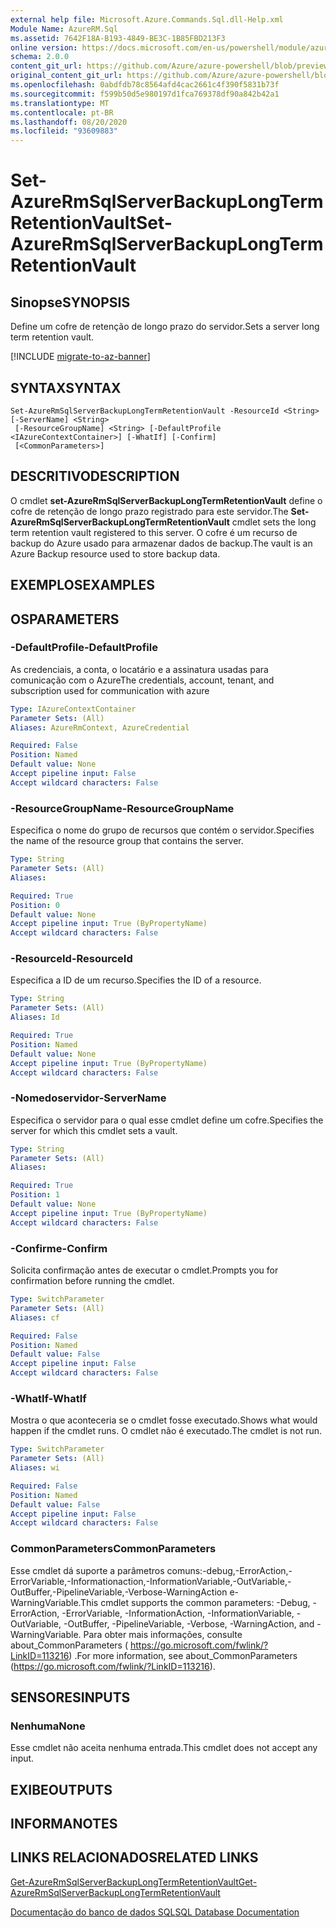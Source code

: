 ```yaml
---
external help file: Microsoft.Azure.Commands.Sql.dll-Help.xml
Module Name: AzureRM.Sql
ms.assetid: 7642F18A-B193-4849-BE3C-1B85FBD213F3
online version: https://docs.microsoft.com/en-us/powershell/module/azurerm.sql/set-azurermsqlserverbackuplongtermretentionvault
schema: 2.0.0
content_git_url: https://github.com/Azure/azure-powershell/blob/preview/src/ResourceManager/Sql/Commands.Sql/help/Set-AzureRmSqlServerBackupLongTermRetentionVault.md
original_content_git_url: https://github.com/Azure/azure-powershell/blob/preview/src/ResourceManager/Sql/Commands.Sql/help/Set-AzureRmSqlServerBackupLongTermRetentionVault.md
ms.openlocfilehash: 0abdfdb78c8564afd4cac2661c4f390f5831b73f
ms.sourcegitcommit: f599b50d5e980197d1fca769378df90a842b42a1
ms.translationtype: MT
ms.contentlocale: pt-BR
ms.lasthandoff: 08/20/2020
ms.locfileid: "93609883"
---
```

# <span data-ttu-id="17ae1-101">Set-AzureRmSqlServerBackupLongTermRetentionVault</span><span class="sxs-lookup"><span data-stu-id="17ae1-101">Set-AzureRmSqlServerBackupLongTermRetentionVault</span></span>

## <span data-ttu-id="17ae1-102">Sinopse</span><span class="sxs-lookup"><span data-stu-id="17ae1-102">SYNOPSIS</span></span>
<span data-ttu-id="17ae1-103">Define um cofre de retenção de longo prazo do servidor.</span><span class="sxs-lookup"><span data-stu-id="17ae1-103">Sets a server long term retention vault.</span></span>

[!INCLUDE [migrate-to-az-banner](../../includes/migrate-to-az-banner.md)]

## <span data-ttu-id="17ae1-104">SYNTAX</span><span class="sxs-lookup"><span data-stu-id="17ae1-104">SYNTAX</span></span>

```
Set-AzureRmSqlServerBackupLongTermRetentionVault -ResourceId <String> [-ServerName] <String>
 [-ResourceGroupName] <String> [-DefaultProfile <IAzureContextContainer>] [-WhatIf] [-Confirm]
 [<CommonParameters>]
```

## <span data-ttu-id="17ae1-105">DESCRITIVO</span><span class="sxs-lookup"><span data-stu-id="17ae1-105">DESCRIPTION</span></span>
<span data-ttu-id="17ae1-106">O cmdlet **set-AzureRmSqlServerBackupLongTermRetentionVault** define o cofre de retenção de longo prazo registrado para este servidor.</span><span class="sxs-lookup"><span data-stu-id="17ae1-106">The **Set-AzureRmSqlServerBackupLongTermRetentionVault** cmdlet sets the long term retention vault registered to this server.</span></span>
<span data-ttu-id="17ae1-107">O cofre é um recurso de backup do Azure usado para armazenar dados de backup.</span><span class="sxs-lookup"><span data-stu-id="17ae1-107">The vault is an Azure Backup resource used to store backup data.</span></span>

## <span data-ttu-id="17ae1-108">EXEMPLOS</span><span class="sxs-lookup"><span data-stu-id="17ae1-108">EXAMPLES</span></span>

## <span data-ttu-id="17ae1-109">OS</span><span class="sxs-lookup"><span data-stu-id="17ae1-109">PARAMETERS</span></span>

### <span data-ttu-id="17ae1-110">-DefaultProfile</span><span class="sxs-lookup"><span data-stu-id="17ae1-110">-DefaultProfile</span></span>
<span data-ttu-id="17ae1-111">As credenciais, a conta, o locatário e a assinatura usadas para comunicação com o Azure</span><span class="sxs-lookup"><span data-stu-id="17ae1-111">The credentials, account, tenant, and subscription used for communication with azure</span></span>

```yaml
Type: IAzureContextContainer
Parameter Sets: (All)
Aliases: AzureRmContext, AzureCredential

Required: False
Position: Named
Default value: None
Accept pipeline input: False
Accept wildcard characters: False
```

### <span data-ttu-id="17ae1-112">-ResourceGroupName</span><span class="sxs-lookup"><span data-stu-id="17ae1-112">-ResourceGroupName</span></span>
<span data-ttu-id="17ae1-113">Especifica o nome do grupo de recursos que contém o servidor.</span><span class="sxs-lookup"><span data-stu-id="17ae1-113">Specifies the name of the resource group that contains the server.</span></span>

```yaml
Type: String
Parameter Sets: (All)
Aliases:

Required: True
Position: 0
Default value: None
Accept pipeline input: True (ByPropertyName)
Accept wildcard characters: False
```

### <span data-ttu-id="17ae1-114">-ResourceId</span><span class="sxs-lookup"><span data-stu-id="17ae1-114">-ResourceId</span></span>
<span data-ttu-id="17ae1-115">Especifica a ID de um recurso.</span><span class="sxs-lookup"><span data-stu-id="17ae1-115">Specifies the ID of a resource.</span></span>

```yaml
Type: String
Parameter Sets: (All)
Aliases: Id

Required: True
Position: Named
Default value: None
Accept pipeline input: True (ByPropertyName)
Accept wildcard characters: False
```

### <span data-ttu-id="17ae1-116">-Nomedoservidor</span><span class="sxs-lookup"><span data-stu-id="17ae1-116">-ServerName</span></span>
<span data-ttu-id="17ae1-117">Especifica o servidor para o qual esse cmdlet define um cofre.</span><span class="sxs-lookup"><span data-stu-id="17ae1-117">Specifies the server for which this cmdlet sets a vault.</span></span>

```yaml
Type: String
Parameter Sets: (All)
Aliases:

Required: True
Position: 1
Default value: None
Accept pipeline input: True (ByPropertyName)
Accept wildcard characters: False
```

### <span data-ttu-id="17ae1-118">-Confirme</span><span class="sxs-lookup"><span data-stu-id="17ae1-118">-Confirm</span></span>
<span data-ttu-id="17ae1-119">Solicita confirmação antes de executar o cmdlet.</span><span class="sxs-lookup"><span data-stu-id="17ae1-119">Prompts you for confirmation before running the cmdlet.</span></span>

```yaml
Type: SwitchParameter
Parameter Sets: (All)
Aliases: cf

Required: False
Position: Named
Default value: False
Accept pipeline input: False
Accept wildcard characters: False
```

### <span data-ttu-id="17ae1-120">-WhatIf</span><span class="sxs-lookup"><span data-stu-id="17ae1-120">-WhatIf</span></span>
<span data-ttu-id="17ae1-121">Mostra o que aconteceria se o cmdlet fosse executado.</span><span class="sxs-lookup"><span data-stu-id="17ae1-121">Shows what would happen if the cmdlet runs.</span></span>
<span data-ttu-id="17ae1-122">O cmdlet não é executado.</span><span class="sxs-lookup"><span data-stu-id="17ae1-122">The cmdlet is not run.</span></span>

```yaml
Type: SwitchParameter
Parameter Sets: (All)
Aliases: wi

Required: False
Position: Named
Default value: False
Accept pipeline input: False
Accept wildcard characters: False
```

### <span data-ttu-id="17ae1-123">CommonParameters</span><span class="sxs-lookup"><span data-stu-id="17ae1-123">CommonParameters</span></span>
<span data-ttu-id="17ae1-124">Esse cmdlet dá suporte a parâmetros comuns:-debug,-ErrorAction,-ErrorVariable,-Informationaction,-InformationVariable,-OutVariable,-OutBuffer,-PipelineVariable,-Verbose-WarningAction e-WarningVariable.</span><span class="sxs-lookup"><span data-stu-id="17ae1-124">This cmdlet supports the common parameters: -Debug, -ErrorAction, -ErrorVariable, -InformationAction, -InformationVariable, -OutVariable, -OutBuffer, -PipelineVariable, -Verbose, -WarningAction, and -WarningVariable.</span></span> <span data-ttu-id="17ae1-125">Para obter mais informações, consulte about_CommonParameters ( https://go.microsoft.com/fwlink/?LinkID=113216) .</span><span class="sxs-lookup"><span data-stu-id="17ae1-125">For more information, see about_CommonParameters (https://go.microsoft.com/fwlink/?LinkID=113216).</span></span>

## <span data-ttu-id="17ae1-126">SENSORES</span><span class="sxs-lookup"><span data-stu-id="17ae1-126">INPUTS</span></span>

### <span data-ttu-id="17ae1-127">Nenhuma</span><span class="sxs-lookup"><span data-stu-id="17ae1-127">None</span></span>
<span data-ttu-id="17ae1-128">Esse cmdlet não aceita nenhuma entrada.</span><span class="sxs-lookup"><span data-stu-id="17ae1-128">This cmdlet does not accept any input.</span></span>

## <span data-ttu-id="17ae1-129">EXIBE</span><span class="sxs-lookup"><span data-stu-id="17ae1-129">OUTPUTS</span></span>

## <span data-ttu-id="17ae1-130">INFORMA</span><span class="sxs-lookup"><span data-stu-id="17ae1-130">NOTES</span></span>

## <span data-ttu-id="17ae1-131">LINKS RELACIONADOS</span><span class="sxs-lookup"><span data-stu-id="17ae1-131">RELATED LINKS</span></span>

[<span data-ttu-id="17ae1-132">Get-AzureRmSqlServerBackupLongTermRetentionVault</span><span class="sxs-lookup"><span data-stu-id="17ae1-132">Get-AzureRmSqlServerBackupLongTermRetentionVault</span></span>](./Get-AzureRmSqlServerBackupLongTermRetentionVault.md)

[<span data-ttu-id="17ae1-133">Documentação do banco de dados SQL</span><span class="sxs-lookup"><span data-stu-id="17ae1-133">SQL Database Documentation</span></span>](https://docs.microsoft.com/azure/sql-database/)

